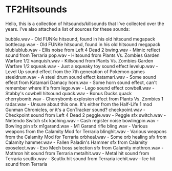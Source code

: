 # TF2Hitsounds
Hello, this is a collection of hitsounds/killsounds that I've collected over the years. I've also attached a list of sources for these sounds:

bubble.wav - Old FUNKe hitsound, found in his old hitsound megapack
bottlecap.wav - Old FUNKe hitsound, found in his old hitsound megapack
blublublub.wav - Ellis noise from Left 4 Dead 2
bwing.wav - Mimic reflect sound from Terraria
pop.wav - Hitsound from Plants Vs. Zombies Garden Warfare 1/2
vanquish.wav - Killsound from Plants Vs. Zombies Garden Warfare 1/2
squeak.wav - Just a squeaky toy sound effect
levelup.wav - Level Up sound effect from the 7th generation of Pokémon games
steeldrum.wav - A steel drum sound effect
katamari.wav - Some sound effect from Katamari Damacy
horn.wav - Some horn sound effect, can't remember where it's from
lego.wav - Lego sound effect
cowbell.wav - Stabby's cowbell hitsound
quack.wav - Bonus Ducks quack
cherrybomb.wav - Cherrybomb explosion effect from Plants Vs. Zombies 1
radar.wav - Unsure about this one. It's either from the Half-Life 1 mod Gunman Chronicles, or it's a ConTracker sound?
checkpoint.wav - Checkpoint sound from Left 4 Dead 2
peggle.wav - Peggle sfx
switch.wav - Nintendo Switch sfx
kaching.wav - Cash register noise
bowlingpin.wav - Bowling pin sfx
m1garand.wav - M1 Garand rifle
bling.wav - Various weapons from the Calamity Mod for Terraria
blinghit.wav - Various weapons from the Calamity Mod for Terraria
orbheal.wav - Some orb healing sfx from Calamity
hammer.wav - Fallen Paladin's Hammer sfx from Calamity
exoselect.wav - Exo Mech boss selection sfx from Calamity
mothron.wav - Mothron hit sound from Terraria
metalhit.wav - Metal hit sound from Terraria
scutlix.wav - Scutlix hit sound from Terraria
icehit.wav - Ice hit sound from Terraria

